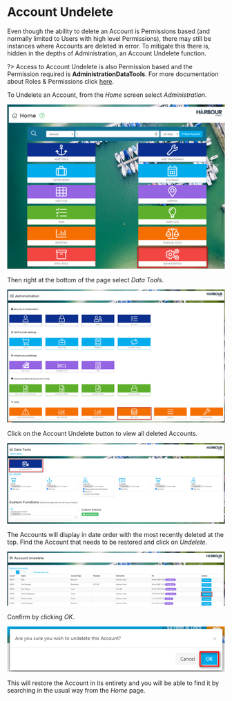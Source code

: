 # Account Undelete

Even though the ability to delete an Account is Permissions based \(and normally limited to Users with high level Permissions\), there may still be instances where Accounts are deleted in error. To mitigate this there is, hidden in the depths of Administration, an Account Undelete function.

?&gt; Access to Account Undelete is also Permission based and the Permission required is **AdministrationDataTools**. For more documentation about Roles & Permissions click [here](https://github.com/glaidler/docs-1/tree/a9b2fde53025657e319d99966ea9a02a32cbd61d/AccountsOrdersPayments/Administration/UsersRoles?id=roles-and-permissions.md).

To Undelete an Account, from the _Home_ screen select _Administration_.

![image-20200811162720311](../.gitbook/assets/image-20200811162720311.png)

Then right at the bottom of the page select _Data Tools_.

![image-20200811163303165](../.gitbook/assets/image-20200811163303165.png)

Click on the Account Undelete button to view all deleted Accounts.

![image-20200811163413636](../.gitbook/assets/image-20200811163413636.png)

The Accounts will display in date order with the most recently deleted at the top. Find the Account that needs to be restored and click on _Undelete_.

![image-20200811163555512](../.gitbook/assets/image-20200811163555512.png)

Confirm by clicking _OK_.

![image-20200811163704746](../.gitbook/assets/image-20200811163704746.png)

This will restore the Account in its entirety and you will be able to find it by searching in the usual way from the _Home_ page.


